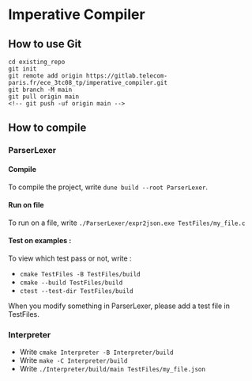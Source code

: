 # Imperative Compiler



## How to use Git


```
cd existing_repo
git init
git remote add origin https://gitlab.telecom-paris.fr/ece_3tc08_tp/imperative_compiler.git
git branch -M main
git pull origin main
<!-- git push -uf origin main -->
```

## How to compile

### ParserLexer

#### Compile
To compile the project, write `dune build --root ParserLexer`.

#### Run on file
To run on a file, write `./ParserLexer/expr2json.exe TestFiles/my_file.c`

#### Test on examples :
To view which test pass or not, write :
- `cmake TestFiles -B TestFiles/build`
- `cmake --build TestFiles/build`
- `ctest --test-dir TestFiles/build`

When you modify something in ParserLexer, please add a test file in TestFiles.

### Interpreter

- Write `cmake Interpreter -B Interpreter/build`
- Write `make -C Interpreter/build `
- Write `./Interpreter/build/main TestFiles/my_file.json`

